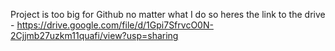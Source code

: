 Project is too big for Github no matter what I do so heres the link to the drive - https://drive.google.com/file/d/1Gpi7SfrvcO0N-2Cjjmb27uzkm11quafi/view?usp=sharing

